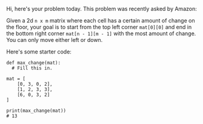 Hi, here's your problem today. This problem was recently asked by Amazon:

Given a 2d `n x m` matrix where each cell has a certain amount of change on the floor, your goal is to start from the top left corner `mat[0][0]` and end in the bottom right corner `mat[n - 1][m - 1]` with the most amount of change. You can only move either left or down.

Here's some starter code:
```
def max_change(mat):
  # Fill this in.

mat = [
    [0, 3, 0, 2],
    [1, 2, 3, 3],
    [6, 0, 3, 2]
]

print(max_change(mat))
# 13
```
